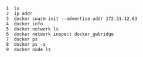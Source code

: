     1  ls
    2  ip addr 
    3  docker swarm init --advertise-addr 172.31.12.63
    4  docker info 
    5  docker network ls 
    6  docker network inspect docker_gwbridge
    7  docker ps 
    8  docker ps -a
    9  docker node ls 
